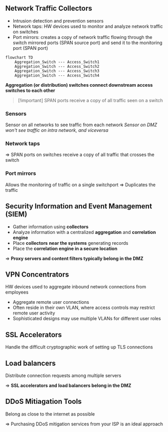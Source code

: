 ## Network Traffic Collectors

- Intrusion detection and prevention sensors
- Network taps: HW devices used to monitor and analyze network traffic on switches
- Port mirrors: creates a copy of network traffic flowing through the switch mirrored ports (SPAN source port) and send it to the monitoring port (SPAN port)

```mermaid
flowchart TD
	Aggregation_Switch --- Access_Switch1
	Aggregation_Switch --- Access_Switch2
	Aggregation_Switch --- Access_Switch3
	Aggregation_Switch --- Access_Switch4
```

**Aggregation (or distribution) switches connect downstream access switches to each other**

>[!important] SPAN ports receive a copy of all traffic seen on a switch
### Sensors
Sensor on all networks to see traffic from each network
*Sensor on DMZ won't see traffic on intra network, and viceversa*
### Network taps

=> SPAN ports on switches receive a copy of all traffic that crosses the switch

### Port mirrors
Allows the monitoring of traffic on a single switchport
=> Duplicates the traffic

## Security Information and Event Management (SIEM)

- Gather information using **collectors**
- Analyze information with a centralized **aggregation** and **correlation** **engine**
- Place **collectors** **near the systems** generating records
- Place the **correlation engine in a secure location**

=> **Proxy servers and content filters typically belong in the DMZ**

## VPN Concentrators

HW devices used to aggregate inbound network connections from employees
- Aggregate remote user connections
- Often reside in their own VLAN, where access controls may restrict remote user activity
- Sophisticated designs may use multiple VLANs for different user roles

## SSL Accelerators
Handle the difficult cryptographic work of setting up TLS connections

## Load balancers
Distribute connection requests among multiple servers

=> **SSL accelerators and load balancers belong in the DMZ**

## DDoS Mitiagation Tools
Belong as close to the internet as possible

=> Purchasing DDoS mitigation services from your ISP is an ideal approach